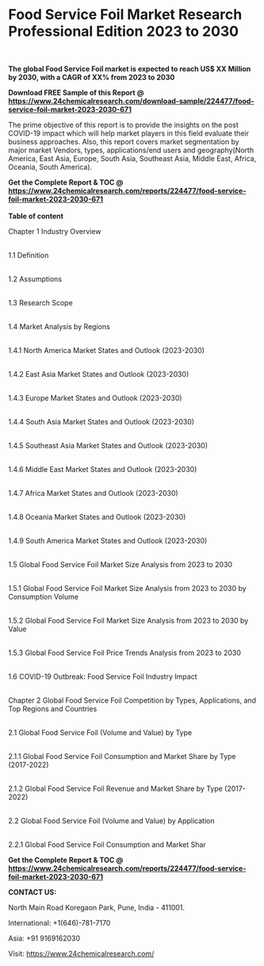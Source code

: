 <h1>Food Service Foil Market Research Professional Edition 2023 to 2030</h1><br/><p><strong>The global Food Service Foil market is expected to reach US$ XX Million by 2030, with a <strong>CAGR</strong> of XX% from 2023 to 2030</strong></p><div><b>Download FREE Sample of this Report @ <a href="https://www.24chemicalresearch.com/download-sample/224477/food-service-foil-market-2023-2030-671">https://www.24chemicalresearch.com/download-sample/224477/food-service-foil-market-2023-2030-671</a></b></div><p>The prime objective of this report is to provide the insights on the post COVID-19 impact which will help market players in this field evaluate their business approaches. Also, this report covers market segmentation by major market Vendors, types, applications/end users and geography(North America, East Asia, Europe, South Asia, Southeast Asia, Middle East, Africa, Oceania, South America).</p><div><b>Get the Complete Report & TOC @ <a href="https://www.24chemicalresearch.com/reports/224477/food-service-foil-market-2023-2030-671">https://www.24chemicalresearch.com/reports/224477/food-service-foil-market-2023-2030-671</a></b></div><br><b>Table of content</b><p>Chapter 1 Industry Overview<br />
 
 <br>1.1 Definition<br />
 
 <br>1.2 Assumptions<br />
 
 <br>1.3 Research Scope<br />
 
 <br>1.4 Market Analysis by Regions<br />
 
 <br>1.4.1 North America Market States and Outlook (2023-2030)<br />
 
 <br>1.4.2 East Asia Market States and Outlook (2023-2030)<br />
 
 <br>1.4.3 Europe Market States and Outlook (2023-2030)<br />
 
 <br>1.4.4 South Asia Market States and Outlook (2023-2030)<br />
 
 <br>1.4.5 Southeast Asia Market States and Outlook (2023-2030)<br />
 
 <br>1.4.6 Middle East Market States and Outlook (2023-2030)<br />
 
 <br>1.4.7 Africa Market States and Outlook (2023-2030)<br />
 
 <br>1.4.8 Oceania Market States and Outlook (2023-2030)<br />
 
 <br>1.4.9 South America Market States and Outlook (2023-2030)<br />
 
 <br>1.5 Global Food Service Foil Market Size Analysis from 2023 to 2030<br />
 
 <br>1.5.1 Global Food Service Foil Market Size Analysis from 2023 to 2030 by Consumption Volume<br />
 
 <br>1.5.2 Global Food Service Foil Market Size Analysis from 2023 to 2030 by Value<br />
 
 <br>1.5.3 Global Food Service Foil Price Trends Analysis from 2023 to 2030<br />
 
 <br>1.6 COVID-19 Outbreak: Food Service Foil Industry Impact<br />
 
 <br>Chapter 2 Global Food Service Foil Competition by Types, Applications, and Top Regions and Countries<br />
 
 <br>2.1 Global Food Service Foil (Volume and Value) by Type<br />
 
 <br>2.1.1 Global Food Service Foil Consumption and Market Share by Type (2017-2022)<br />
 
 <br>2.1.2 Global Food Service Foil Revenue and Market Share by Type (2017-2022)<br />
 
 <br>2.2 Global Food Service Foil (Volume and Value) by Application<br />
 
 <br>2.2.1 Global Food Service Foil Consumption and Market Shar<br><div><b>Get the Complete Report & TOC @ <a href="https://www.24chemicalresearch.com/reports/224477/food-service-foil-market-2023-2030-671">https://www.24chemicalresearch.com/reports/224477/food-service-foil-market-2023-2030-671</a></b></div></p>
 
 <b>CONTACT US:</b><br>
 
 North Main Road Koregaon Park, Pune, India - 411001.<br/>
 
 International: +1(646)-781-7170<br/>
 
 Asia: +91 9169162030<br/>
 
 Visit: <a href="https://www.24chemicalresearch.com/">https://www.24chemicalresearch.com/</a>
 
 <br>